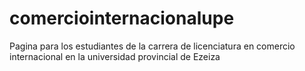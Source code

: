# comerciointernacionalupe
Pagina para los estudiantes de la carrera de licenciatura en comercio internacional en la universidad provincial de Ezeiza
